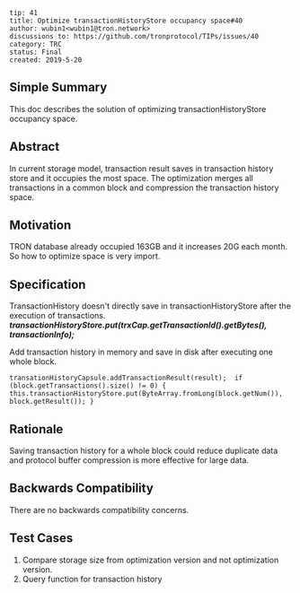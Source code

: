 ```
tip: 41
title: Optimize transactionHistoryStore occupancy space#40
author: wubin1<wubin1@tron.network> 
discussions to: https://github.com/tronprotocol/TIPs/issues/40
category: TRC
status: Final
created: 2019-5-20
```

## Simple Summary

This doc describes the solution of optimizing transactionHistoryStore occupancy space.

## Abstract

In current storage model, transaction result saves in transaction history store and it occupies the most space.
The optimization merges all transactions in a common block and compression the transaction history space.

## Motivation

TRON database already occupied 163GB and it increases 20G each month. So how to optimize space is very import.

## Specification

TransactionHistory doesn't directly save in transactionHistoryStore after the execution of transactions.
**_transactionHistoryStore.put(trxCap.getTransactionId().getBytes(), transactionInfo);_**

Add transaction history in memory and save in disk after executing one whole block.
 
` transationHistoryCapsule.addTransactionResult(result); 
      if (block.getTransactions().size() != 0) {
       this.transactionHistoryStore.put(ByteArray.fromLong(block.getNum()), block.getResult());
     } `

## Rationale
Saving transaction history for a whole block could reduce duplicate data and protocol buffer compression is more effective for large data.

## Backwards Compatibility

There are no backwards compatibility concerns.

## Test Cases

1. Compare storage size from optimization version and not optimization version.
2. Query function for transaction history

